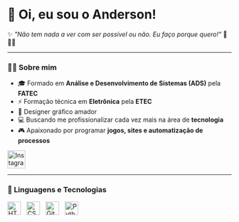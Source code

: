 # 👋 Oi, eu sou o Anderson!

✨ *"Não tem nada a ver com ser possível ou não. Eu faço porque quero!"* 🧭🏴‍☠️

---

### 👨‍💻 Sobre mim

- 🎓 Formado em **Análise e Desenvolvimento de Sistemas (ADS)** pela **FATEC**  
- ⚡ Formação técnica em **Eletrônica** pela **ETEC**  
- 🎨 Designer gráfico amador  
- 💻 Buscando me profissionalizar cada vez mais na área de **tecnologia**  
- 🎮 Apaixonado por programar **jogos, sites e automatização de processos**  

<p align="left">
  <a href="https://www.instagram.com/anderson_olivr/" target="_blank">
    <img 
      alt="Instagram" 
      title="Instagram" 
      src="https://raw.githubusercontent.com/rahuldkjain/github-profile-readme-generator/master/src/images/icons/Social/instagram.svg" 
      width="40" 
      height="40"
    />
  </a>
</p>

---

### 🤖 Linguagens e Tecnologias

<img 
    align="left" 
    alt="HTML"
    title="HTML" 
    width="30px" 
    style="padding-right: 10px;" 
    src="https://cdn.jsdelivr.net/gh/devicons/devicon@latest/icons/html5/html5-original.svg" 
/>
<img 
    align="left" 
    alt="CSS" 
    title="CSS"
    width="30px" 
    style="padding-right: 10px;" 
    src="https://cdn.jsdelivr.net/gh/devicons/devicon@latest/icons/css3/css3-original.svg" 
/>
<img 
    align="left" 
    alt="Git" 
    title="Git"
    width="30px" 
    style="padding-right: 10px;" 
    src="https://cdn.jsdelivr.net/gh/devicons/devicon@latest/icons/git/git-original.svg" 
/>
<img 
    align="left" 
    alt="Python" 
    title="Python"
    width="30px" 
    style="padding-right: 10px;" 
    src="https://cdn.jsdelivr.net/gh/devicons/devicon@latest/icons/python/python-original.svg" 
/>

<br/>
<br/>



